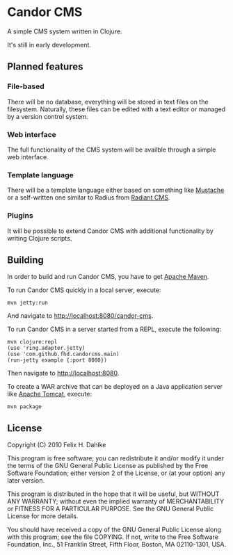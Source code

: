 Candor CMS
==========

A simple CMS system written in Clojure.

It's still in early development.

Planned features
----------------

### File-based

There will be no database, everything will be stored in text files on
the filesystem. Naturally, these files can be edited with a text
editor or managed by a version control system.

### Web interface

The full functionality of the CMS system will be availble through a
simple web interface.

### Template language

There will be a template language either based on something like
[Mustache](http://mustache.github.com/) or a self-written one similar
to Radius from [Radiant CMS](http://radiantcms.org/).

### Plugins

It will be possible to extend Candor CMS with additional functionality
by writing Clojure scripts.

Building
--------

In order to build and run Candor CMS, you have to get
[Apache Maven](http://maven.apache.org/).

To run Candor CMS quickly in a local server, execute:

	mvn jetty:run
	
And navigate to
[http://localhost:8080/candor-cms](http://localhost:8080/candor-cms).

To run Candor CMS in a server started from a REPL, execute the following: 

	mvn clojure:repl
	(use 'ring.adapter.jetty)
	(use 'com.github.fhd.candorcms.main)
	(run-jetty example {:port 8080})

Then navigate to [http://localhost:8080](http://localhost:8080).

To create a WAR archive that can be deployed on a Java application
server like [Apache Tomcat](http://tomcat.apache.org/), execute:

	mvn package

License
-------

Copyright (C) 2010 Felix H. Dahlke

This program is free software; you can redistribute it and/or
modify it under the terms of the GNU General Public License
as published by the Free Software Foundation; either version 2
of the License, or (at your option) any later version.

This program is distributed in the hope that it will be useful,
but WITHOUT ANY WARRANTY; without even the implied warranty of
MERCHANTABILITY or FITNESS FOR A PARTICULAR PURPOSE.  See the
GNU General Public License for more details.

You should have received a copy of the GNU General Public License
along with this program; see the file COPYING. If not, write to the
Free Software Foundation, Inc., 51 Franklin Street, Fifth Floor,
Boston, MA 02110-1301, USA.
